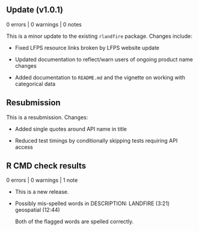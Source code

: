 ## Update (v1.0.1)

0 errors | 0 warnings | 0 notes

This is a minor update to the existing `rlandfire` package. Changes include:

* Fixed LFPS resource links broken by LFPS website update

* Updated documentation to reflect/warn users of ongoing product name changes

* Added documentation to `README.md` and the vignette on working with categorical data

## Resubmission
This is a resubmission. Changes:

* Added single quotes around API name in title

* Reduced test timings by conditionally skipping tests requiring API access

## R CMD check results

0 errors | 0 warnings | 1 note

* This is a new release.

* Possibly mis-spelled words in DESCRIPTION:
    LANDFIRE (3:21)
    geospatial (12:44)
    
  Both of the flagged words are spelled correctly.
